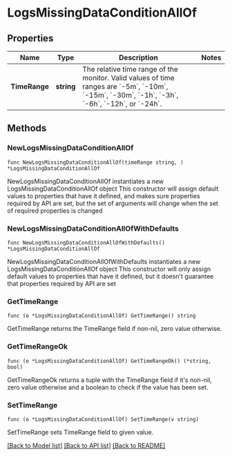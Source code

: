 # LogsMissingDataConditionAllOf

## Properties

Name | Type | Description | Notes
------------ | ------------- | ------------- | -------------
**TimeRange** | **string** | The relative time range of the monitor. Valid values of time ranges are &#x60;-5m&#x60;, &#x60;-10m&#x60;, &#x60;-15m&#x60;, &#x60;-30m&#x60;, &#x60;-1h&#x60;, &#x60;-3h&#x60;, &#x60;-6h&#x60;, &#x60;-12h&#x60;, or &#x60;-24h&#x60;. | 

## Methods

### NewLogsMissingDataConditionAllOf

`func NewLogsMissingDataConditionAllOf(timeRange string, ) *LogsMissingDataConditionAllOf`

NewLogsMissingDataConditionAllOf instantiates a new LogsMissingDataConditionAllOf object
This constructor will assign default values to properties that have it defined,
and makes sure properties required by API are set, but the set of arguments
will change when the set of required properties is changed

### NewLogsMissingDataConditionAllOfWithDefaults

`func NewLogsMissingDataConditionAllOfWithDefaults() *LogsMissingDataConditionAllOf`

NewLogsMissingDataConditionAllOfWithDefaults instantiates a new LogsMissingDataConditionAllOf object
This constructor will only assign default values to properties that have it defined,
but it doesn't guarantee that properties required by API are set

### GetTimeRange

`func (o *LogsMissingDataConditionAllOf) GetTimeRange() string`

GetTimeRange returns the TimeRange field if non-nil, zero value otherwise.

### GetTimeRangeOk

`func (o *LogsMissingDataConditionAllOf) GetTimeRangeOk() (*string, bool)`

GetTimeRangeOk returns a tuple with the TimeRange field if it's non-nil, zero value otherwise
and a boolean to check if the value has been set.

### SetTimeRange

`func (o *LogsMissingDataConditionAllOf) SetTimeRange(v string)`

SetTimeRange sets TimeRange field to given value.



[[Back to Model list]](../README.md#documentation-for-models) [[Back to API list]](../README.md#documentation-for-api-endpoints) [[Back to README]](../README.md)


